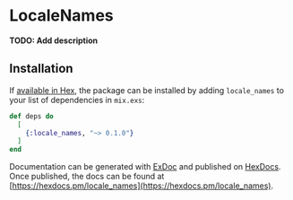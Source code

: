 # LocaleNames

**TODO: Add description**

## Installation

If [available in Hex](https://hex.pm/docs/publish), the package can be installed
by adding `locale_names` to your list of dependencies in `mix.exs`:

```elixir
def deps do
  [
    {:locale_names, "~> 0.1.0"}
  ]
end
```

Documentation can be generated with [ExDoc](https://github.com/elixir-lang/ex_doc)
and published on [HexDocs](https://hexdocs.pm). Once published, the docs can
be found at [https://hexdocs.pm/locale_names](https://hexdocs.pm/locale_names).

